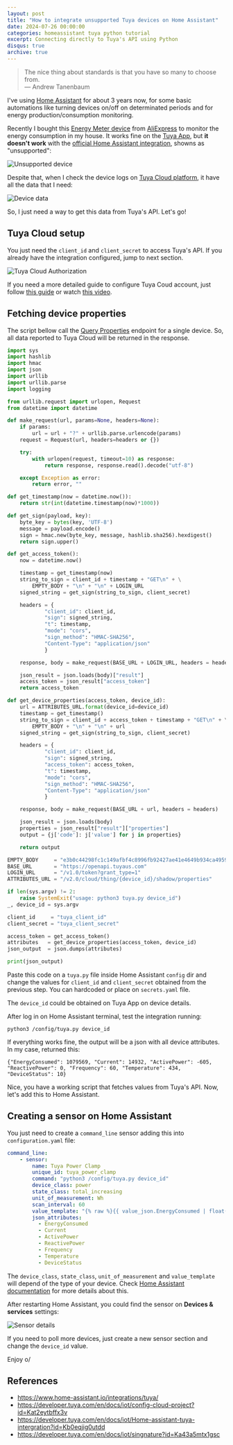 ```yaml
---
layout: post
title: "How to integrate unsupported Tuya devices on Home Assistant"
date: 2024-07-26 00:00:00
categories: homeassistant tuya python tutorial
excerpt: Connecting directly to Tuya's API using Python
disqus: true
archive: true
---
```


> The nice thing about standards is that you have so many to choose from.<br/>
> ―  Andrew Tanenbaum

I've using [Home Assistant](https://www.home-assistant.io/) for about 3 years now, for some basic automations like turning devices on/off on determinated periods and for energy production/consumption monitoring.

Recently I bought this [Energy Meter device](https://expo.tuya.com/product/798114) from [AliExpress](https://s.click.aliexpress.com/e/_DBFaPg7) to monitor the energy consumption in my house. It works fine on the [Tuya App](https://www.tuya.com/), but <b>it doesn't work</b> with the [official Home Assistant integration](https://www.home-assistant.io/integrations/tuya/), showns as "unsupported":

![Unsupported device](/assets/images/dvCNJX3A.png)

Despite that, when I check the device logs on [Tuya Cloud platform](https://platform.tuya.com/cloud/), it have all the data that I need:

![Device data](/assets/images/264756016-74b4f6d1-8dc0-4bf9-b6e6-2cc23c78342a.png)

So, I just need a way to get this data from Tuya's API. Let's go!

## Tuya Cloud setup

You just need the `client_id` and `client_secret` to access Tuya's API. If you already have the integration configured, jump to next section.

![Tuya Cloud Authorization](/assets/images/I6IMH2Qg.png)

If you need a more detailed guide to configure Tuya Coud account, just follow [this guide](https://developer.tuya.com/en/docs/iot/config-cloud-project?id=Kat2eytbffx3v) or watch [this video](https://www.youtube.com/watch?v=y6kNHIYcJ5c).

## Fetching device properties

The script bellow call the [Query Properties](https://developer.tuya.com/en/docs/cloud/116cc8bf6f?id=Kcp2kwfrpe719) endpoint for a single device. So, all data reported to Tuya Cloud will be returned in the response.

```python
import sys
import hashlib
import hmac
import json
import urllib
import urllib.parse
import logging

from urllib.request import urlopen, Request
from datetime import datetime

def make_request(url, params=None, headers=None):
    if params:
        url = url + "?" + urllib.parse.urlencode(params)
    request = Request(url, headers=headers or {})

    try:
        with urlopen(request, timeout=10) as response:
            return response, response.read().decode("utf-8")

    except Exception as error:
        return error, ""

def get_timestamp(now = datetime.now()):
    return str(int(datetime.timestamp(now)*1000))

def get_sign(payload, key):
    byte_key = bytes(key, 'UTF-8')
    message = payload.encode()
    sign = hmac.new(byte_key, message, hashlib.sha256).hexdigest()
    return sign.upper()

def get_access_token():
    now = datetime.now()

    timestamp = get_timestamp(now)
    string_to_sign = client_id + timestamp + "GET\n" + \
        EMPTY_BODY + "\n" + "\n" + LOGIN_URL
    signed_string = get_sign(string_to_sign, client_secret)

    headers = {
            "client_id": client_id,
            "sign": signed_string,
            "t": timestamp,
            "mode": "cors",
            "sign_method": "HMAC-SHA256",
            "Content-Type": "application/json"
            }

    response, body = make_request(BASE_URL + LOGIN_URL, headers = headers)

    json_result = json.loads(body)["result"]
    access_token = json_result["access_token"]
    return access_token

def get_device_properties(access_token, device_id):
    url = ATTRIBUTES_URL.format(device_id=device_id)
    timestamp = get_timestamp()
    string_to_sign = client_id + access_token + timestamp + "GET\n" + \
        EMPTY_BODY + "\n" + "\n" + url
    signed_string = get_sign(string_to_sign, client_secret)

    headers = {
            "client_id": client_id,
            "sign": signed_string,
            "access_token": access_token,
            "t": timestamp,
            "mode": "cors",
            "sign_method": "HMAC-SHA256",
            "Content-Type": "application/json"
            }

    response, body = make_request(BASE_URL + url, headers = headers)

    json_result = json.loads(body)
    properties = json_result["result"]["properties"]
    output = {j['code']: j['value'] for j in properties}

    return output

EMPTY_BODY     = "e3b0c44298fc1c149afbf4c8996fb92427ae41e4649b934ca495991b7852b855"
BASE_URL       = "https://openapi.tuyaus.com"
LOGIN_URL      = "/v1.0/token?grant_type=1"
ATTRIBUTES_URL = "/v2.0/cloud/thing/{device_id}/shadow/properties"

if len(sys.argv) != 2:
    raise SystemExit("usage: python3 tuya.py device_id")
_, device_id = sys.argv

client_id     = "tuya_client_id"
client_secret = "tuya_client_secret"

access_token = get_access_token()
attributes   = get_device_properties(access_token, device_id)
json_output  = json.dumps(attributes)

print(json_output)
```

Paste this code on a `tuya.py` file inside Home Assistant `config` dir and change the values for `client_id` and `client_secret` obtained from the previous step. You can hardcoded or place on `secrets.yaml` file.

The `device_id` could be obtained on Tuya App on device details.

After log in on Home Assistant terminal, test the integration running:

```
python3 /config/tuya.py device_id
```

If everything works fine, the output will be a json with all device attributes. In my case, returned this:

```
{"EnergyConsumed": 1079569, "Current": 14932, "ActivePower": -605, "ReactivePower": 0, "Frequency": 60, "Temperature": 434, "DeviceStatus": 10}
```

Nice, you have a working script that fetches values from Tuya's API. Now, let's add this to Home Assistant.

## Creating a sensor on Home Assistant

You just need to create a `command_line` sensor adding this into `configuration.yaml` file:

```yaml
command_line:
    - sensor:
        name: Tuya Power Clamp
        unique_id: tuya_power_clamp
        command: "python3 /config/tuya.py device_id"
        device_class: power
        state_class: total_increasing
        unit_of_measurement: Wh
        scan_interval: 60
        value_template: "{% raw %}{{ value_json.EnergyConsumed | float(0) * 10 }}{% endraw %}"
        json_attributes:
          - EnergyConsumed
          - Current
          - ActivePower
          - ReactivePower
          - Frequency
          - Temperature
          - DeviceStatus
```

The `device_class`, `state_class`, `unit_of_measurement` and `value_template` will depend of the type of your device. Check [Home Assistant documentation](https://developers.home-assistant.io/docs/core/entity/sensor/) for more details about this.

After restarting Home Assistant, you could find the sensor on <b>Devices & services</b> settings: 

![Sensor details](/assets/images/ICRZB7bA.png)

If you need to poll more devices, just create a new sensor section and change the `device_id` value.

Enjoy o/

## References

* <https://www.home-assistant.io/integrations/tuya/>
* <https://developer.tuya.com/en/docs/iot/config-cloud-project?id=Kat2eytbffx3v>
* <https://developer.tuya.com/en/docs/iot/Home-assistant-tuya-intergration?id=Kb0eqjig0utdd>
* <https://developer.tuya.com/en/docs/iot/singnature?id=Ka43a5mtx1gsc>

